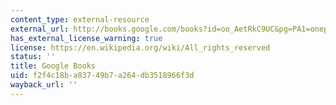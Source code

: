 ```yaml
---
content_type: external-resource
external_url: http://books.google.com/books?id=oo_AetRkC9UC&pg=PA1=onepage
has_external_license_warning: true
license: https://en.wikipedia.org/wiki/All_rights_reserved
status: ''
title: Google Books
uid: f2f4c18b-a837-49b7-a264-db3518966f3d
wayback_url: ''
---
```

